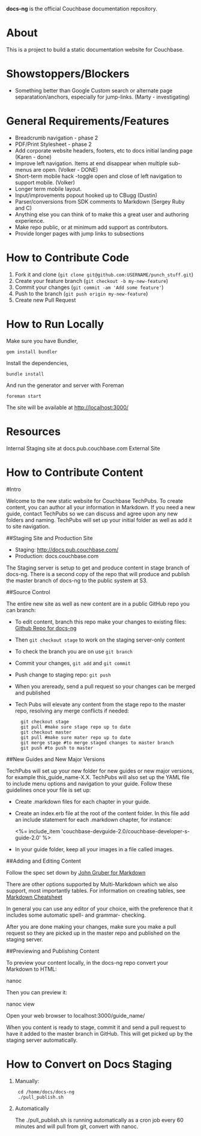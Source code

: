 **docs-ng** is the official Couchbase documentation repository.

About
=====

This is a project to build a static documentation website for
Couchbase.

Showstoppers/Blockers
======================
- Something better than Google Custom search or alternate page separatation/anchors, especially for jump-links. (Marty - investigating)

General Requirements/Features
================
- Breadcrumb navigation - phase 2
- PDF/Print Stylesheet - phase 2
- Add corporate website headers, footers, etc to docs initial landing page (Karen - done)
- Improve left navigation. Items at end disappear when multiple sub-menus are open. (Volker - DONE)
- Short-term mobile hack -toggle open and close of left navigation to support mobile. (Volker)
- Longer term mobile layout.
- Input/improvements popout hooked up to CBugg (Dustin)
- Parser/conversions from SDK comments to Markdown (Sergey Ruby and C)
- Anything else you can think of to make this a great user and authoring experience.
- Make repo public, or at minimum add support as contributors.
- Provide longer pages with jump links to subsections

How to Contribute Code
======================

1. Fork it and clone (`git clone git@github.com:USERNAME/punch_stuff.git`)
2. Create your feature branch (`git checkout -b my-new-feature`)
3. Commit your changes (`git commit -am 'Add some feature'`)
4. Push to the branch (`git push origin my-new-feature`)
5. Create new Pull Request

How to Run Locally
==================

Make sure you have Bundler,

    gem install bundler

Install the dependencies,

    bundle install

And run the generator and server with Foreman

    foreman start

The site will be available at <http://localhost:3000/>

Resources
======================

Internal Staging site at docs.pub.couchbase.com 
External Site

How to Contribute Content
=========================

#Intro

Welcome to the new static website for Couchbase TechPubs. To create content, you can author all your information in Markdown. If you need a new guide, contact TechPubs so we can discuss and agree upon any new folders and naming. TechPubs will set up your initial folder as well as add it to site navigation.

##Staging Site and Production Site

- Staging: http://docs.pub.couchbase.com/
- Production: docs.couchbase.com

The Staging server is setup to get and produce content in stage branch of docs-ng. There is a second copy of the repo that will produce and publish the master branch of docs-ng to the public system at S3.

##Source Control

The entire new site as well as new content are in a public GitHub repo you can branch:

- To edit content, branch this repo make your changes to existing files:
    [Github Repo for docs-ng](https://github.com/couchbaselabs/docs-ng)
    
- Then `git checkout stage` to work on the staging server-only content
- To check the branch you are on use `git branch`
- Commit your changes, `git add` and `git commit`
- Push change to staging repo: `git push`
- When you areready, send a pull request so your changes can be merged and published

- Tech Pubs will elevate any content from the stage repo to the master repo, resolving any merge conflicts if needed:

        git checkout stage
        git pull #make sure stage repo up to date
        git checkout master
        git pull #make sure mater repo up to date
        git merge stage #to merge staged changes to master branch
        git push #to push to master
        

##New Guides and New Major Versions

TechPubs will set up your new folder for new guides or new major versions, for example this_guide_name-X.X. TechPubs will also set up the YAML file to include menu options and navigation to your guide. Follow these guidelines once your file is set up:

- Create .markdown files for each chapter in your guide.
- Create an index.erb file at the root of the content folder. In this file add an include statement for each .markdown chapter, for instance: 

    <%= include_item 'couchbase-devguide-2.0/couchbase-developer-s-guide-2.0' %>
    
- In your guide folder, keep all your images in a file called images.
    
##Adding and Editing Content

Follow the spec set down by 
[John Gruber for Markdown](http://daringfireball.net/projects/markdown/)      

There are other options supported by Multi-Markdown which we also support, 
most importantly tables. For information on creating tables, see 
[Markdown Cheatsheet](https://github.com/adam-p/markdown-here/wiki/Markdown-Cheatsheet#wiki-links)

In general you can use any editor of your choice, with the preference that it includes some automatic spell- and grammar- checking.

After you are done making your changes, make sure you make a pull request so they are picked up in the master repo and published on the staging server.

##Previewing and Publishing Content

To preview your content locally, in the docs-ng repo convert your Markdown to HTML:

nanoc

Then you can preview it:

nanoc view

Open your web browser to  localhost:3000/guide_name/

When you content is ready to stage, commit it and send a pull request to have it added to the master branch in GitHub. This will get picked up by the staging server automatically.




How to Convert on Docs Staging
==================

1. Manually:

        cd /home/docs/docs-ng  
        ./pull_publish.sh  

2. Automatically

    The ./pull_publish.sh is running automatically as a cron job every 60 minutes and will pull from git, convert with nanoc.

